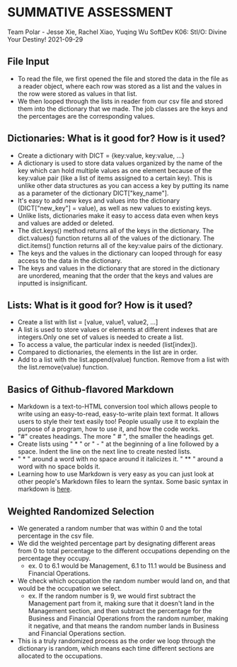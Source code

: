 # SUMMATIVE ASSESSMENT
Team Polar - Jesse Xie, Rachel Xiao, Yuqing Wu
SoftDev
K06: StI/O: Divine Your Destiny!
2021-09-29


## File Input
* To read the file, we first opened the file and stored the data in the file as a reader object, where each row was stored as a list and the values in the row were stored as values in that list.
* We then looped through the lists in reader from our csv file and stored them into the dictionary that we made. The job classes are the keys and the percentages are the corresponding values.

## Dictionaries: What is it good for? How is it used?
* Create a dictionary with DICT = {key:value, key:value, ...}
* A dictionary is used to store data values organized by the name of the key which can hold multiple values as one element because of the key:value pair (like a list of items assigned to a certain key). This is unlike other data structures as you can access a key by putting its name as a parameter of the dictionary DICT["key_name"]. 
* It's easy to add new keys and values into the dictionary (DICT["new_key"] = value), as well as new values to existing keys.  
* Unlike lists, dictionaries make it easy to access data even when keys and values are added or deleted.
* The dict.keys() method returns all of the keys in the dictionary. The dict.values() function returns all of the values of the dictionary. The dict.items() function returns all of the key:value pairs of the dictionary.
* The keys and the values in the dictionary can looped through for easy access to the data in the dictionary.
* The keys and values in the dictionary that are stored in the dictionary are unordered, meaning that the order that the keys and values are inputted is insignificant.

## Lists: What is it good for? How is it used?
* Create a list with list = [value, value1, value2, ...]
* A list is used to store values or elements at different indexes that are integers.Only one set of values is needed to create a list.
* To access a value, the particular index is needed (list[index]).
* Compared to dictionaries, the elements in the list are in order.
* Add to a list with the list.append(value) function. Remove from a list with the list.remove(value) function.

## Basics of Github-flavored Markdown
* Markdown is a text-to-HTML conversion tool which allows people to write using an easy-to-read, easy-to-write plain text format. It allows users to style their text easily too! People usually use it to explain the purpose of a program, how to use it, and how the code works.
* "#" creates headings. The more " # ", the smaller the headings get.
* Create lists using " * " or " - " at the beginning of a line followed by a space. Indent the line on the next line to create nested lists.
* " * " around a word with no space around it italicizes it. " ** " around a word with no space bolds it.
* Learning how to use Markdown is very easy as you can just look at other people's Markdown files to learn the syntax. Some basic syntax in markdown is [here](https://docs.github.com/en/github/writing-on-github/getting-started-with-writing-and-formatting-on-github/basic-writing-and-formatting-syntax).

## Weighted Randomized Selection
* We generated a random number that was within 0 and the total percentage in the csv file.
* We did the weighted percentage part by designating different areas from 0 to total percentage to the different occupations depending on the percentage they occupy.
  * ex. 0 to 6.1 would be Management, 6.1 to 11.1 would be Business and Financial Operations.
* We check which occupation the random number would land on, and that would be the occupation we select.
  * ex. If the random number is 9, we would first subtract the Management part from it, making sure that it doesn't land in the Management section, and then subtract the percentage for the Business and Financial Operations from the random number, making it negative, and that means the random number lands in Business and Financial Operations section.
* This is a truly randomized process as the order we loop through the dictionary is random, which means each time different sections are allocated to the occupations. 

